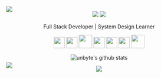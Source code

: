 <img src="https://raw.githubusercontent.com/unbyte/unbyte/master/assets/header.svg" style="margin-bottom: -40px"/>

<p align="center">
    <a target="_blank" href="https://forself.me" alt="My Blog"><img src="https://raw.githubusercontent.com/unbyte/unbyte/master/assets/blog.svg"/></a>
    <a href="mailto:i@shangyes.net" alt="Email me"><img src="https://raw.githubusercontent.com/unbyte/unbyte/master/assets/mail.svg"/></a>
</p>


<p align="center">Full Stack Developer | System Design Learner</p>

<div align="center">
   <img src="https://cdn.svgporn.com/logos/javascript.svg" width="30" height="30"/>
   <img src="https://cdn.svgporn.com/logos/typescript-icon.svg" width="30" height="30"/>
   <img src="https://cdn.svgporn.com/logos/go.svg" width="36" height="36"/>
   <img src="https://cdn.svgporn.com/logos/rust.svg" width="30" height="30"/>
   <img src="https://cdn.svgporn.com/logos/python.svg" width="30" height="30"/>
   <img src="https://cdn.svgporn.com/logos/java.svg" width="30" height="30"/>
   <img src="https://cdn.svgporn.com/logos/php.svg" width="36" height="36"/>
</div>

<p align="center">
    <img src="https://github-readme-stats.vercel.app/api?username=unbyte&count_private=true&show_icons=true&hide_title=true&hide=stars&hide_border=true" alt="unbyte's github stats"/>
</p>
<p align="center"><img src="https://raw.githubusercontent.com/unbyte/unbyte/master/assets/code.svg"/></p>
<img src="https://raw.githubusercontent.com/unbyte/unbyte/master/assets/footer.svg" style="margin-top:-40px"/>